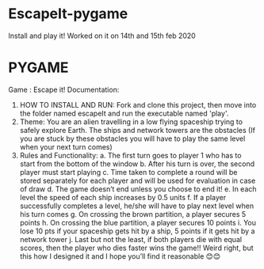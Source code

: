 # EscapeIt-pygame
 Install and play it!
 Worked on it on 14th and 15th feb 2020
# PYGAME
 Game : Escape it!
 Documentation:
1. HOW TO INSTALL AND RUN: Fork and clone this project, then move into the folder named escapeIt and run the executable named 'play'.
2.	Theme: You are an alien travelling in a low flying spaceship trying to safely explore Earth. The ships and network towers are the obstacles (If you are stuck by these obstacles you will have to play the same level when your next turn comes)
3.	Rules and Functionality:
a.	The first turn goes to player 1 who has to start from the bottom of the window
b.	After his turn is over, the second player must start playing
c.	Time taken to complete a round will be stored separately for each player and will be used for evaluation in case of draw
d.	The game doesn’t end unless you choose to end it!
e.	In each level the speed of each ship increases by 0.5 units
f.	If a player successfully completes a level, he/she will have to play next level when his turn comes
g.	On crossing the brown partition, a player secures 5 points
h.	On crossing the blue partition, a player secures 10 points
i.	You lose 10 pts if your spaceship gets hit by a ship, 5 points if it gets hit by a network tower
j.	Last but not the least, if both players die with equal scores, then the player who dies faster wins the game!! Weird right, but this how I designed it and I hope you’ll find it reasonable 😊😊
